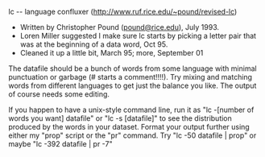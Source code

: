 lc -- language confluxer (http://www.ruf.rice.edu/~pound/revised-lc)

- Written by Christopher Pound (pound@rice.edu), July 1993.
- Loren Miller suggested I make sure lc starts by picking a
  letter pair that was at the beginning of a data word, Oct 95.
- Cleaned it up a little bit, March 95; more, September 01

The datafile should be a bunch of words from some language
with minimal punctuation or garbage (# starts a comment!!!!).  Try 
mixing and matching words from different languages to get just 
the balance you like.  The output of course needs some editing.

If you happen to have a unix-style command line, run it as 
"lc -[number of words you want] datafile" or "lc -s [datafile]"
to see the distribution produced by the words in your dataset.
Format your output further using either my "prop" script or
the "pr" command.  Try "lc -50 datafile | prop" or maybe
"lc -392 datafile | pr -7"
